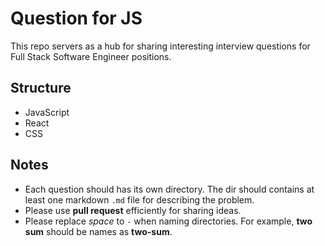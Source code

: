# Question for JS

This repo servers as a hub for sharing interesting interview questions for Full Stack Software Engineer positions.

## Structure

- JavaScript
- React
- CSS

## Notes

- Each question should has its own directory. The dir should contains at least one markdown `.md` file for describing the problem.
- Please use **pull request** efficiently for sharing ideas.
- Please replace _space_ to `-` when naming directories. For example, **two sum** should be names as **two-sum**.
